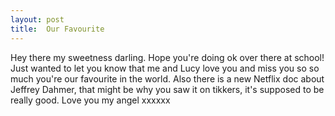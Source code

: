 ```yaml
---
layout: post
title:  Our Favourite
---
```

Hey there my sweetness darling. Hope you're doing ok over there at school! Just wanted to let you know that me and Lucy love you and miss you so so much you're our favourite in the world. Also there is a new Netflix doc about Jeffrey Dahmer, that might be why you saw it on tikkers, it's supposed to be really good. Love you my angel xxxxxx
